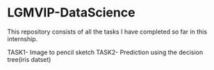 # LGMVIP-DataScience
This repository consists of all the tasks I have completed so far in this internship.

TASK1- Image to pencil sketch
TASK2- Prediction using the decision tree(iris datset)
